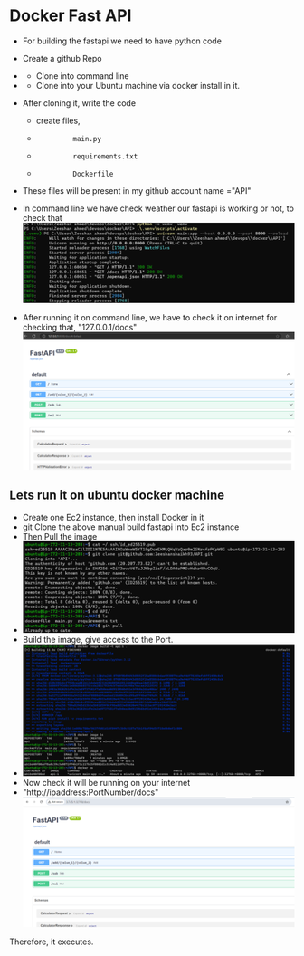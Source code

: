 # Docker Fast API 

* For building the fastapi we need to have python code 
* Create a github Repo
*   - Clone into command line 
*   - Clone into your Ubuntu machine via docker install in it.
* After cloning it, write the code 
     - create files, 
     -              main.py 
     -              requirements.txt
     -              Dockerfile
* These files will be present in my github account name ="API"

* In command line we have check weather our fastapi is working or not, to check that  
![Preview](images/docker.01.png)
* After running it on command line, we have to check it on internet for checking that, "127.0.0.1/docs"
![Preview](images/docker.02.png)

## Lets run it on ubuntu docker machine

* Create one Ec2 instance, then install Docker in it
* git Clone the above manual build fastapi into Ec2 instance
* Then Pull the image 
* ![Preview](images/docker.03.png)
* Build the image, give access to the Port. 
* ![Preview](images/docker.04.png)
* Now check it will be running on your internet 
*   "http://ipaddress:PortNumber/docs"
 ![Preview](images/docker.05.png)

Therefore, it executes.

 